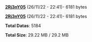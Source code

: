 [**2Rj3nY05**](/data/2Rj3nY05.txt) (26/11/22 - 22:41)- 6181 bytes

[**2Rj3nY05**](/data/2Rj3nY05.txt) (26/11/22 - 22:41)- 6181 bytes

**Total Datas**: 5184

**Total Size**: 29.22 MB / 29.2 MB